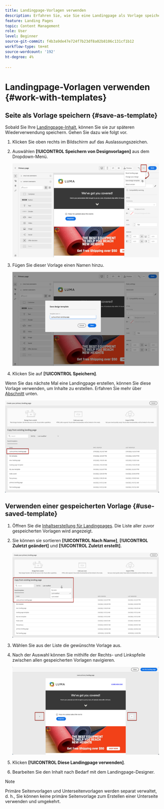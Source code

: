 ```yaml
---
title: Landingpage-Vorlagen verwenden
description: Erfahren Sie, wie Sie eine Landingpage als Vorlage speichern und sie in Journey Optimizer wiederverwenden.
feature: Landing Pages
topic: Content Management
role: User
level: Beginner
source-git-commit: f4b3a9de47e724f7b23df8a02b8106c131cf1b12
workflow-type: tm+mt
source-wordcount: '192'
ht-degree: 4%

---
```


# Landingpage-Vorlagen verwenden {#work-with-templates}

## Seite als Vorlage speichern {#save-as-template}

Sobald Sie Ihre [Landingpage-Inhalt](lp-content.md), können Sie sie zur späteren Wiederverwendung speichern. Gehen Sie dazu wie folgt vor.

1. Klicken Sie oben rechts im Bildschirm auf das Auslassungszeichen.

1. Auswählen **[!UICONTROL Speichern von Designvorlagen]** aus dem Dropdown-Menü.

   ![](assets/lp_designer-save-template.png)

1. Fügen Sie dieser Vorlage einen Namen hinzu.

   ![](assets/lp_designer-template-name.png)

1. Klicken Sie auf **[!UICONTROL Speichern]**.

Wenn Sie das nächste Mal eine Landingpage erstellen, können Sie diese Vorlage verwenden, um Inhalte zu erstellen. Erfahren Sie mehr über [Abschnitt](#use-saved-template) unten.

![](assets/lp_designer-saved-template.png)

## Verwenden einer gespeicherten Vorlage {#use-saved-template}

1. Öffnen Sie die [Inhaltserstellung für Landingpages](design-lp.md). Die Liste aller zuvor gespeicherten Vorlagen wird angezeigt.

1. Sie können sie sortieren **[!UICONTROL Nach Name]**, **[!UICONTROL Zuletzt geändert]** und **[!UICONTROL Zuletzt erstellt]**.

   ![](assets/lp_designer-saved-templates.png)

1. Wählen Sie aus der Liste die gewünschte Vorlage aus.

1. Nach der Auswahl können Sie mithilfe der Rechts- und Linkspfeile zwischen allen gespeicherten Vorlagen navigieren.

   ![](assets/lp_designer-saved-templates-navigate.png)

1. Klicken **[!UICONTROL Diese Landingpage verwenden]**.

1. Bearbeiten Sie den Inhalt nach Bedarf mit dem Landingpage-Designer.

>[!NOTE]
>
>Primäre Seitenvorlagen und Unterseitenvorlagen werden separat verwaltet, d. h., Sie können keine primäre Seitenvorlage zum Erstellen einer Unterseite verwenden und umgekehrt.
